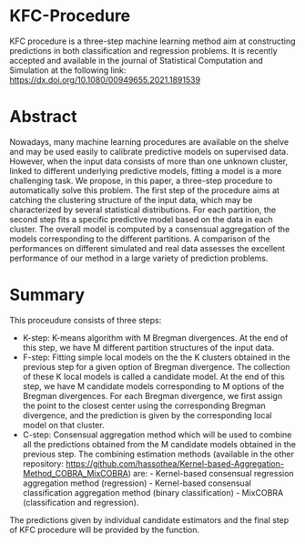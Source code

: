 # KFC-Procedure
KFC procedure is a three-step machine learning method aim at constructing predictions in both classification and regression problems.
It is recently accepted and available in the journal of Statistical Computation and Simulation at the following link: https://dx.doi.org/10.1080/00949655.2021.1891539

# Abstract

Nowadays, many machine learning procedures are available on the shelve and may be used easily to calibrate predictive models on supervised data. However, when the input data consists of more than one unknown cluster, linked to different underlying predictive models, fitting a model is a more challenging task. We propose, in this paper, a three-step procedure to automatically solve this problem. The first step of the procedure aims at catching the clustering structure of the input data, which may be characterized by several statistical distributions. For each partition, the second step fits a specific predictive model based on the data in each cluster. The overall model is computed by a consensual aggregation of the models corresponding to the different partitions. A comparison of the performances on different simulated and real data assesses the excellent performance of our method in a large variety of prediction problems.

# Summary

This proceudure consists of three steps:
- K-step: K-means algorithm with M Bregman divergences. At the end of this step, we have M different partition structures of the input data.
- F-step: Fitting simple local models on the the K clusters obtained in the previous step for a given option of Bregman divergence. The collection of these K local models is called a candidate model. At the end of this step, we have M candidate models corresponding to M options of the Bregman divergences. For each Bregman divergence, we first assign the point to the closest center using the corresponding Bregman divergence, and the prediction is given by the corresponding local model on that cluster.
- C-step: Consensual aggregation method which will be used to combine all the predictions obtained from the M candidate models obtained in the previous step. The combining estimation methods (available in the other repository: https://github.com/hassothea/Kernel-based-Aggregation-Method_COBRA_MixCOBRA) are:
          - Kernel-based consensual regression aggregation method (regression)
          - Kernel-based consensual classification aggregation method (binary classification)
          - MixCOBRA (classification and regression).

The predictions given by individual candidate estimators and the final step of KFC procedure will be provided by the function.
